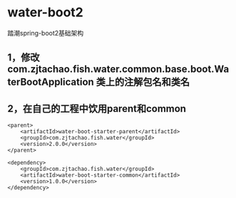 # water-boot2
踏潮spring-boot2基础架构

## 1，修改com.zjtachao.fish.water.common.base.boot.WaterBootApplication 类上的注解包名和类名
## 2，在自己的工程中饮用parent和common
```
<parent>
	<artifactId>water-boot-starter-parent</artifactId>
	<groupId>com.zjtachao.fish.water</groupId>
	<version>2.0.0</version>
</parent>
```
```
<dependency>
	<groupId>com.zjtachao.fish.water</groupId>
	<artifactId>water-boot-starter-common</artifactId>
	<version>1.0.0</version>
</dependency>
```
